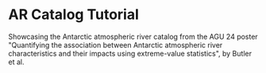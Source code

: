 # AR Catalog Tutorial

Showcasing the Antarctic atmospheric river catalog from the AGU 24 poster "Quantifying the association between Antarctic atmospheric river characteristics and their impacts using extreme-value statistics", by Butler et al. 
